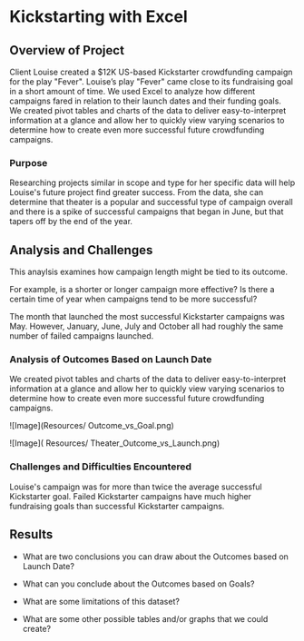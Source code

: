 # Kickstarting with Excel

## Overview of Project
Client Louise created a $12K US-based
 Kickstarter crowdfunding campaign for the play "Fever". Louise’s play \"Fever\" came close to its fundraising goal in a short amount of time.
We used Excel to analyze how different campaigns fared in relation to their launch dates and their funding goals.
We created pivot tables and charts of the data to deliver easy-to-interpret information at a glance and allow her to quickly view varying scenarios to determine how to create even more successful future crowdfunding campaigns.

### Purpose
Researching projects similar in scope and type for her specific data will help Louise's future project find greater success.
From the data, she can determine that theater is a popular and successful type of campaign overall and
there is a spike of successful campaigns that began in June, but that tapers off by the end of the year.

## Analysis and Challenges
This anaylsis examines how campaign length might be tied to its outcome.  

For example, is a shorter or longer campaign more effective? Is there a certain time of year when campaigns tend to be more successful?

The month that launched the most successful Kickstarter campaigns was May. However, January, June, July and October all had roughly the same number of failed campaigns launched. 


### Analysis of Outcomes Based on Launch Date
We created pivot tables and charts of the data to deliver easy-to-interpret information at a glance and allow her to quickly view varying scenarios to determine how to create even more successful future crowdfunding campaigns.

![Image](Resources/
Outcome_vs_Goal.png)

![Image](
    Resources/
Theater_Outcome_vs_Launch.png)

### Challenges and Difficulties Encountered
Louise's campaign was for more than twice the average successful Kickstarter goal. Failed Kickstarter campaigns have much higher fundraising goals than successful Kickstarter campaigns.


## Results

- What are two conclusions you can draw about the Outcomes based on Launch Date?

- What can you conclude about the Outcomes based on Goals?

- What are some limitations of this dataset?

- What are some other possible tables and/or graphs that we could create?
 










